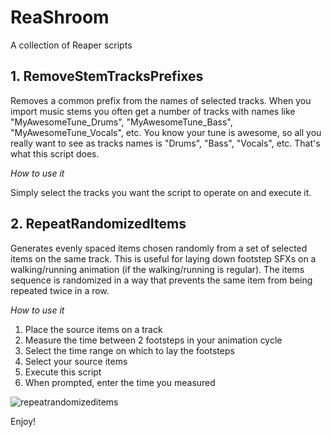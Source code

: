 # ReaShroom
A collection of Reaper scripts

## 1. RemoveStemTracksPrefixes

Removes a common prefix from the names of selected tracks. When you import music stems you often get a number of tracks with names like "MyAwesomeTune_Drums", "MyAwesomeTune_Bass", "MyAwesomeTune_Vocals", etc. You know your tune is awesome, so all you really want to see as tracks names is "Drums", "Bass", "Vocals", etc. That's what this script does.

*How to use it*

Simply select the tracks you want the script to operate on and execute it.

## 2. RepeatRandomizedItems

Generates evenly spaced items chosen randomly from a set of selected items on the same track. This is useful for laying down footstep SFXs on a walking/running animation (if the walking/running is regular). The items sequence is randomized in a way that prevents the same item from being repeated twice in a row.

*How to use it*

1. Place the source items on a track
2. Measure the time between 2 footsteps in your animation cycle
3. Select the time range on which to lay the footsteps
4. Select your source items
5. Execute this script
6. When prompted, enter the time you measured

![repeatrandomizeditems](https://user-images.githubusercontent.com/5003391/43946914-e4ef0c30-9c86-11e8-9202-a846ab055734.gif)

Enjoy!

